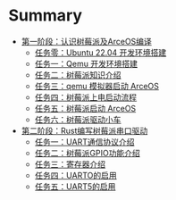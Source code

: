 # Summary

- [第一阶段：认识树莓派及ArceOS编译](./chapter_1.0.md)
  - [任务零：Ubuntu 22.04 开发环境搭建](./chapter_1.0.md)
  - [任务一：Qemu 开发环境搭建](./chapter_1.1.md)
  - [任务二：树莓派知识介绍](./chapter_1.2.md)
  - [任务三：qemu 模拟器启动 ArceOS](./chapter_1.3.md)
  - [任务四：树莓派上电启动流程](./chapter_1.4.md)
  - [任务五：树莓派启动 ArceOS](./chapter_1.5.md)
  - [任务六：树莓派驱动小车](./chapter_1.6.md)
- [第二阶段：Rust编写树莓派串口驱动](./chapter_2.0.md)
  - [任务一：UART通信协议介绍](./chapter_2.1.md)
  - [任务二：树莓派GPIO功能介绍](./chapter_2.2.md)
  - [任务三：寄存器介绍](./chapter_2.3.md)
  - [任务四：UARTO的启用](./chapter_2.4.md)
  - [任务五：UART5的启用](./chapter_2.5.md)
<!-- - [第三阶段：Rust for Linux 驱动验证（5.22-6.1）](./chapter_3.0.md)
  <!-- - [任务零：环境搭建 C语言内核模块的编译和测试](./chapter_3.1.md)
  <!-- - [任务一：R4L e10000 网卡驱动代码内核模块编译](./chapter_3.2.md)
  <!-- - [任务二：Linux 6.1 + R4L e10000网卡驱动 在 Qemu 中运行](./chapter_3.3.md)
  <!-- - [任务三：R4L virtio-net 网卡驱动代码内核模块编译](./chapter_3.4.md)
  <!-- - [任务四：Linux 6.1 + R4L virtio-net 网卡驱动 在 Qemu 中运行](./chapter_3.5.md)
  <!-- - [任务五：R4L + dwc 网卡驱动 在 Hw204 Linux 6.1 中运行](./chapter_3.6.md) -->
<!-- - [第四阶段：Rust LDD 网卡驱动规范设计（6.1-6.20）](./chapter_4.0.md) -->
  <!-- - [任务一：两套驱动代码分析对比，输出技术分析文档](./chapter_4.1.md) -->
  <!-- - [任务二：设计并提出 Rust LDD 网卡驱动规范和接口标准](./chapter_4.2.md) -->
<!-- - [第五阶段：基线版本1.0和技术架构2.0（6.20-7.1）](./chapter_5.0.md) -->
  <!-- - [任务一：Rust LDD 并入基线版本1.0的代码主分支中](./chapter_5.1.md) -->
  <!-- - [任务二：Rust LDD 写入技术架构2.0的设计文档和PPT中](./chapter_5.2.md) -->
<!-- - [第六阶段：技术架构2.0的拓展开发（7.1-9.1）](./chapter_5.3.md) -->
  <!-- - [任务一：支持树莓派ARM系列开发板（采购）](./chapter_5.4.md) -->
  <!-- - [任务二：支持平头哥RISC-V芯片开发板（厂家赞助）](./chapter_5.5.md) -->
  <!-- - [任务三：支持地平线J3/J5系列开发板（厂家赞助）](./chapter_5.6.md) -->
  <!-- - [任务四：支持黑芝麻C1200最新芯片开发板（需要争取）](./chapter_5.7.md) -->

